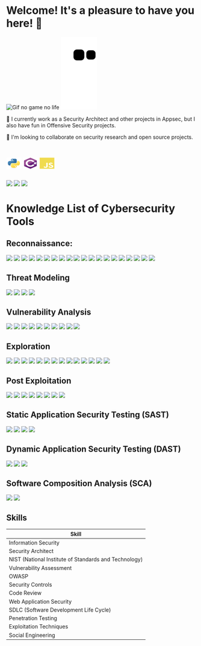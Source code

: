# Welcome! It's a pleasure to have you here! :facepunch:

![Gif no game no life](https://pa1.narvii.com/5892/917a4b9a37490acbe306638e1b9437a8a3150dd4_hq.gif)
![snake gif](https://github.com/ggeorgeazevedo/ggeorgeazevedo/blob/output/github-contribution-grid-snake.svg)

:moyai: I currently work as a Security Architect and other projects in Appsec, but I also have fun in Offensive Security projects.

:telescope: I'm looking to collaborate on security research and open source projects.

##

<div style="display: inline_block"><br>
  <img align="center" alt="George-Python" height="30" width="40" src="https://raw.githubusercontent.com/devicons/devicon/master/icons/python/python-original.svg">
  <img align="center" alt="George-Csharp" height="30" width="40" src="https://raw.githubusercontent.com/devicons/devicon/master/icons/csharp/csharp-original.svg">
  <img align="center" alt="George-Js" height="30" width="40" src="https://raw.githubusercontent.com/devicons/devicon/master/icons/javascript/javascript-plain.svg">
</div>

##

<div> 
  <a href="https://instagram.com/_georgeazevedo" target="_blank"><img src="https://img.shields.io/badge/-Instagram-%23E4405F?style=for-the-badge&logo=instagram&logoColor=white" target="_blank"></a>
  <a href = "mailto:georgeluiz.a.d.s@gmail.com"><img src="https://img.shields.io/badge/-Gmail-%23333?style=for-the-badge&logo=gmail&logoColor=white" target="_blank"></a>
  <a href="https://www.linkedin.com/in/ggeorgeazevedo/" target="_blank"><img src="https://img.shields.io/badge/-LinkedIn-%230077B5?style=for-the-badge&logo=linkedin&logoColor=white" target="_blank"></a>
</div>

# Knowledge List of Cybersecurity Tools
## Reconnaissance:

<div>
    <img src="https://img.shields.io/badge/-Nmap-E95645?style=for-the-badge&logo=Nmap&logoColor=white" />
    <img src="https://img.shields.io/badge/-Recon--ng-EF5350?style=for-the-badge&logo=Recon-ng&logoColor=white" />
    <img src="https://img.shields.io/badge/-theHarvester-4CAF50?style=for-the-badge&logo=&logoColor=white" />
    <img src="https://img.shields.io/badge/-Shodan-FF5722?style=for-the-badge&logo=Shodan&logoColor=white" />
    <img src="https://img.shields.io/badge/-Google_dorks-4285F4?style=for-the-badge&logo=Google&logoColor=white" />
    <img src="https://img.shields.io/badge/-Amass-9932CC?style=for-the-badge&logo=&logoColor=white" />
    <img src="https://img.shields.io/badge/-SpiderFoot-009688?style=for-the-badge&logo=&logoColor=white" />
    <img src="https://img.shields.io/badge/-Sublist3r-FFA500?style=for-the-badge&logo=&logoColor=white" />
    <img src="https://img.shields.io/badge/-Censys-FF69B4?style=for-the-badge&logo=&logoColor=white" />
    <img src="https://img.shields.io/badge/-FOCA-4B0082?style=for-the-badge&logo=&logoColor=white" />
    <img src="https://img.shields.io/badge/-Maltego-00BFFF?style=for-the-badge&logo=&logoColor=white" />
    <img src="https://img.shields.io/badge/-hping-800080?style=for-the-badge&logo=&logoColor=white" />
    <img src="https://img.shields.io/badge/-EyeWitness-4682B4?style=for-the-badge&logo=&logoColor=white" />
    <img src="https://img.shields.io/badge/-Netcat-FF1493?style=for-the-badge&logo=&logoColor=white" />
    <img src="https://img.shields.io/badge/-Wireshark-1679A7?style=for-the-badge&logo=&logoColor=white" />
    <img src="https://img.shields.io/badge/-Burp_Suite-FF6347?style=for-the-badge&logo=Burp%20Suite&logoColor=white" />
    <img src="https://img.shields.io/badge/-OWASP_ZAP-2F4F4F?style=for-the-badge&logo=&logoColor=white" />
    <img src="https://img.shields.io/badge/-Masscan-008080?style=for-the-badge&logo=&logoColor=white" />
    <img src="https://img.shields.io/badge/-Dmitry-FFD700?style=for-the-badge&logo=&logoColor=white" />
    <img src="https://img.shields.io/badge/-Wappalyzer-7B68EE?style=for-the-badge&logo=&logoColor=white" />
</div>

## Threat Modeling

<div>
    <img src="https://img.shields.io/badge/-Threat_Modeling-FF5733?style=for-the-badge&logo=&logoColor=white" />
    <img src="https://img.shields.io/badge/-DREAD_Score-4B0082?style=for-the-badge&logo=&logoColor=white" />
    <img src="https://img.shields.io/badge/-Attack_Tree-8A2BE2?style=for-the-badge&logo=&logoColor=white" />
    <img src="https://img.shields.io/badge/-STRIDE_Model-00CED1?style=for-the-badge&logo=&logoColor=white" />
</div>

## Vulnerability Analysis
<div>
    <img src="https://img.shields.io/badge/-Nessus-64DD17?style=for-the-badge&logo=Nessus&logoColor=white" />
    <img src="https://img.shields.io/badge/-OpenVAS-4CAF50?style=for-the-badge&logo=&logoColor=white" />
    <img src="https://img.shields.io/badge/-Nexpose-FFC107?style=for-the-badge&logo=&logoColor=white" />
    <img src="https://img.shields.io/badge/-QualysGuard-1976D2?style=for-the-badge&logo=&logoColor=white" />
    <img src="https://img.shields.io/badge/-Nikto-4B0082?style=for-the-badge&logo=&logoColor=white" />
    <img src="https://img.shields.io/badge/-Retina-3F51B5?style=for-the-badge&logo=&logoColor=white" />
    <img src="https://img.shields.io/badge/-OpenSCAP-FF5722?style=for-the-badge&logo=&logoColor=white" />
    <img src="https://img.shields.io/badge/-OpenVAS-4682B4?style=for-the-badge&logo=&logoColor=white" />
    <img src="https://img.shields.io/badge/-Wfuzz-FF6347?style=for-the-badge&logo=&logoColor=white" />
    <img src="https://img.shields.io/badge/-Websecurify-2F4F4F?style=for-the-badge&logo=&logoColor=white" />
</div>

## Exploration
<div>
    <img src="https://img.shields.io/badge/-Metasploit_Framework-1976D2?style=for-the-badge&logo=Metasploit&logoColor=white" />
    <img src="https://img.shields.io/badge/-ExploitDB-FF9800?style=for-the-badge&logo=&logoColor=white" />
    <img src="https://img.shields.io/badge/-Veil--Evasion-008080?style=for-the-badge&logo=&logoColor=white" />
    <img src="https://img.shields.io/badge/-BeEF-8BC34A?style=for-the-badge&logo=&logoColor=white" />
    <img src="https://img.shields.io/badge/-SQLMap-F44336?style=for-the-badge&logo=&logoColor=white" />
    <img src="https://img.shields.io/badge/-Hydra-009688?style=for-the-badge&logo=&logoColor=white" />
    <img src="https://img.shields.io/badge/-John_the_Ripper-4B0082?style=for-the-badge&logo=&logoColor=white" />
    <img src="https://img.shields.io/badge/-ZAP-9ACD32?style=for-the-badge&logo=&logoColor=white" />
    <img src="https://img.shields.io/badge/-Burp_Suite-FF6347?style=for-the-badge&logo=Burp%20Suite&logoColor=white" />
    <img src="https://img.shields.io/badge/-Empire-8A2BE2?style=for-the-badge&logo=&logoColor=white" />
    <img src="https://img.shields.io/badge/-CrackMapExec-00CED1?style=for-the-badge&logo=&logoColor=white" />
    <img src="https://img.shields.io/badge/-Sqlninja-FFD700?style=for-the-badge&logo=&logoColor=white" />
    <img src="https://img.shields.io/badge/-PowerSploit-7B68EE?style=for-the-badge&logo=&logoColor=white" />
    <img src="https://img.shields.io/badge/-Social_Engineer_Toolkit-00BFFF?style=for-the-badge&logo=&logoColor=white" />
</div>

## Post Exploitation

<div>
    <img src="https://img.shields.io/badge/-Meterpreter-3F51B5?style=for-the-badge&logo=&logoColor=white" />
    <img src="https://img.shields.io/badge/-PowerShell_Empire-FF5722?style=for-the-badge&logo=&logoColor=white" />
    <img src="https://img.shields.io/badge/-Responder-2196F3?style=for-the-badge&logo=&logoColor=white" />
    <img src="https://img.shields.io/badge/-Mimikatz-FFC107?style=for-the-badge&logo=&logoColor=white" />
    <img src="https://img.shields.io/badge/-Empire-8A2BE2?style=for-the-badge&logo=&logoColor=white" />
    <img src="https://img.shields.io/badge/-Metasploit_Framework-1976D2?style=for-the-badge&logo=Metasploit&logoColor=white" />
    <img src="https://img.shields.io/badge/-CrackMapExec-00CED1?style=for-the-badge&logo=&logoColor=white" />
    <img src="https://img.shields.io/badge/-Ghidra-FF4500?style=for-the-badge&logo=&logoColor=white" />
</div>

## Static Application Security Testing (SAST)

<div>
    <img src="https://img.shields.io/badge/-SonarQube-4CAF50?style=for-the-badge&logo=SonarQube&logoColor=white" />
    <img src="https://img.shields.io/badge/-Veracode-009688?style=for-the-badge&logo=&logoColor=white" />
    <img src="https://img.shields.io/badge/-Checkmarx-FF5722?style=for-the-badge&logo=&logoColor=white" />
    <img src="https://img.shields.io/badge/-Fortify-FFC107?style=for-the-badge&logo=&logoColor=white" />
</div>

## Dynamic Application Security Testing (DAST)

<div>
    <img src="https://img.shields.io/badge/-AppScan-FF5722?style=for-the-badge&logo=&logoColor=white" />
    <img src="https://img.shields.io/badge/-Nessus-4CAF50?style=for-the-badge&logo=&logoColor=white" />
    <img src="https://img.shields.io/badge/-OWASP_ZAP-FFC107?style=for-the-badge&logo=&logoColor=white" />
</div>

## Software Composition Analysis (SCA)

<div>
    <img src="https://img.shields.io/badge/-Snyk-FFC107?style=for-the-badge&logo=&logoColor=white" />
    <img src="https://img.shields.io/badge/-Sonatype-2196F3?style=for-the-badge&logo=&logoColor=white" />
</div>

## Skills

   | Skill                                         |
   |-----------------------------------------------|
   | Information Security                          |
   | Security Architect                            |
   | NIST (National Institute of Standards and Technology) |
   | Vulnerability Assessment                      |
   | OWASP                                         |
   | Security Controls                             |
   | Code Review                                   |
   | Web Application Security                      |
   | SDLC (Software Development Life Cycle)        |
   | Penetration Testing                           |
   | Exploitation Techniques                       |
   | Social Engineering                            |
